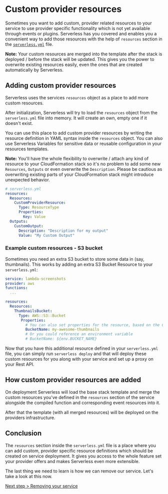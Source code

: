 <!--
title: Creating custom provider resources
description: How to extend your
layout: Page
-->

# Custom provider resources

Sometimes you want to add custom, provider related resources to your service to use provider specific functionality which is not yet available through events or plugins. Serverless has you covered and enables you a convenient way to add those resources with the help of `resources` section in the [`serverless.yml`](../understanding-serverless/serverless-yml.md)
file.

**Note:** Your custom resources are merged into the template after the stack is deployed / before the stack will be updated. This gives you the power to overwrite existing resources easily, even the ones that are created automatically by Serverless.

## Adding custom provider resources

Serverless uses the services `resources` object as a place to add more custom resources.

After initialization, Serverless will try to load the `resources` object from the `serverless.yml` file into memory. It will create an own, empty one if it doesn't exist.

You can use this place to add custom provider resources by writing the resource definition in YAML syntax inside the `resources` object. You can also use Serverless Variables for sensitive data or reusable configuration in your resources templates.

**Note:** You'll have the whole flexibility to overwrite / attach any kind of resource to your CloudFormation stack so
it's no problem to add some new `Resources`, `Outputs` or even overwrite the `Description`. Please be cautious as overwriting
existing parts of your CloudFormation stack might introduce unexpected behavior.

```yml
# serverless.yml
resources:
  Resources:
    CustomProviderResource:
      Type: ResourceType
      Properties:
        Key: Value
  Outputs:
    CustomOutput:
      Description: "Description for my output"
      Value: "My Custom Output"
```

### Example custom resources - S3 bucket
Sometimes you need an extra S3 bucket to store some data in (say, thumbnails). This works by adding an extra S3 Bucket Resource to your `serverless.yml`:

```yml
service: lambda-screenshots
provider: aws
functions:
  ...

resources:
  Resources:
    ThumbnailsBucket:
      Type: AWS::S3::Bucket
       Properties:
         # You can also set properties for the resource, based on the CloudFormation properties
         BucketName: my-awesome-thumbnails
         # Or you could reference an environment variable
         # BucketName: ${env.BUCKET_NAME}
```

Now that you have this additional resource defined in your `serverless.yml` file, you can simply run `serverless deploy` and that will deploy these custom resources for you along with your service and set up a proxy on your Rest API.

## How custom provider resources are added

On deployment Serverless will load the base stack template and merge the custom resources you've defined in the `resources`
section of the service alongside the compiled function and corresponding event resources into it.

After that the template (with all merged resources) will be deployed on the providers infrastructure.

## Conclusion

The `resources` section inside the `serverless.yml` file is a place
where you can add custom, provider specific resource definitions which should be created on service deployment.
It gives you access to the whole feature set your provider offers and makes Serverless even more extensible.

The last thing we need to learn is how we can remove our service. Let's take a look at this now.

[Next step > Removing your service](07-removing-services.md)
